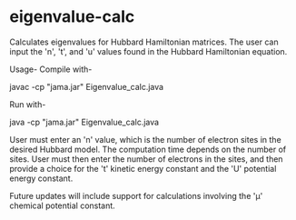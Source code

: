# eigenvalue-calc
Calculates eigenvalues for Hubbard Hamiltonian matrices. The user can input the 'n', 't', and 'u' values found in the Hubbard Hamiltonian equation.

Usage- Compile with-

javac -cp "jama.jar" Eigenvalue_calc.java

Run with-

java -cp "jama.jar" Eigenvalue_calc.java

User must enter an 'n' value, which is the number of electron sites in the desired Hubbard model. The computation time depends on the number of sites.
User must then enter the number of electrons in the sites, and then provide a choice for the 't' kinetic energy constant and the 'U' potential energy constant.

Future updates will include support for calculations involving the 'µ' chemical potential constant.
